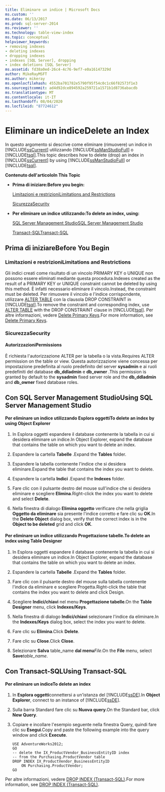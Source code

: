 ```yaml
---
title: Eliminare un indice | Microsoft Docs
ms.custom: ''
ms.date: 06/13/2017
ms.prod: sql-server-2014
ms.reviewer: ''
ms.technology: table-view-index
ms.topic: conceptual
helpviewer_keywords:
- removing indexes
- deleting indexes
- dropping indexes
- indexes [SQL Server], dropping
- index deletions [SQL Server]
ms.assetid: fd38a0ed-26c4-4c76-9ef7-e0a16147329d
author: MikeRayMSFT
ms.author: mikeray
ms.openlocfilehash: 4552ba701782e5790f95f54c0c1c66f82573f1e3
ms.sourcegitcommit: ad4d92dce894592a259721a1571b1d8736abacdb
ms.translationtype: MT
ms.contentlocale: it-IT
ms.lasthandoff: 08/04/2020
ms.locfileid: "87724612"
---
```

# <a name="delete-an-index"></a><span data-ttu-id="c1b0a-102">Eliminare un indice</span><span class="sxs-lookup"><span data-stu-id="c1b0a-102">Delete an Index</span></span>
  <span data-ttu-id="c1b0a-103">In questo argomento si descrive come eliminare (rimuovere) un indice in [!INCLUDE[ssCurrent](../../includes/sscurrent-md.md)] utilizzando [!INCLUDE[ssManStudioFull](../../includes/ssmanstudiofull-md.md)] o [!INCLUDE[tsql](../../includes/tsql-md.md)].</span><span class="sxs-lookup"><span data-stu-id="c1b0a-103">This topic describes how to delete (drop) an index in [!INCLUDE[ssCurrent](../../includes/sscurrent-md.md)] by using [!INCLUDE[ssManStudioFull](../../includes/ssmanstudiofull-md.md)] or [!INCLUDE[tsql](../../includes/tsql-md.md)].</span></span>  
  
 <span data-ttu-id="c1b0a-104">**Contenuto dell'articolo**</span><span class="sxs-lookup"><span data-stu-id="c1b0a-104">**In This Topic**</span></span>  
  
-   <span data-ttu-id="c1b0a-105">**Prima di iniziare:**</span><span class="sxs-lookup"><span data-stu-id="c1b0a-105">**Before you begin:**</span></span>  
  
     [<span data-ttu-id="c1b0a-106">Limitazioni e restrizioni</span><span class="sxs-lookup"><span data-stu-id="c1b0a-106">Limitations and Restrictions</span></span>](#Restrictions)  
  
     [<span data-ttu-id="c1b0a-107">Sicurezza</span><span class="sxs-lookup"><span data-stu-id="c1b0a-107">Security</span></span>](#Security)  
  
-   <span data-ttu-id="c1b0a-108">**Per eliminare un indice utilizzando:**</span><span class="sxs-lookup"><span data-stu-id="c1b0a-108">**To delete an index, using:**</span></span>  
  
     [<span data-ttu-id="c1b0a-109">SQL Server Management Studio</span><span class="sxs-lookup"><span data-stu-id="c1b0a-109">SQL Server Management Studio</span></span>](#SSMSProcedure)  
  
     [<span data-ttu-id="c1b0a-110">Transact-SQL</span><span class="sxs-lookup"><span data-stu-id="c1b0a-110">Transact-SQL</span></span>](#TsqlProcedure)  
  
##  <a name="before-you-begin"></a><a name="BeforeYouBegin"></a> <span data-ttu-id="c1b0a-111">Prima di iniziare</span><span class="sxs-lookup"><span data-stu-id="c1b0a-111">Before You Begin</span></span>  
  
###  <a name="limitations-and-restrictions"></a><a name="Restrictions"></a> <span data-ttu-id="c1b0a-112">Limitazioni e restrizioni</span><span class="sxs-lookup"><span data-stu-id="c1b0a-112">Limitations and Restrictions</span></span>  
 <span data-ttu-id="c1b0a-113">Gli indici creati come risultato di un vincolo PRIMARY KEY o UNIQUE non possono essere eliminati mediante questa procedura.</span><span class="sxs-lookup"><span data-stu-id="c1b0a-113">Indexes created as the result of a PRIMARY KEY or UNIQUE constraint cannot be deleted by using this method.</span></span> <span data-ttu-id="c1b0a-114">È infatti necessario eliminare il vincolo.</span><span class="sxs-lookup"><span data-stu-id="c1b0a-114">Instead, the constraint must be deleted.</span></span> <span data-ttu-id="c1b0a-115">Per rimuovere il vincolo e l'indice corrispondente, utilizzare [ALTER TABLE](/sql/t-sql/statements/alter-table-transact-sql) con la clausola DROP CONSTRAINT in [!INCLUDE[tsql](../../includes/tsql-md.md)].</span><span class="sxs-lookup"><span data-stu-id="c1b0a-115">To remove the constraint and corresponding index, use [ALTER TABLE](/sql/t-sql/statements/alter-table-transact-sql) with the DROP CONSTRAINT clause in [!INCLUDE[tsql](../../includes/tsql-md.md)].</span></span> <span data-ttu-id="c1b0a-116">Per altre informazioni, vedere [Delete Primary Keys](../tables/delete-primary-keys.md).</span><span class="sxs-lookup"><span data-stu-id="c1b0a-116">For more information, see [Delete Primary Keys](../tables/delete-primary-keys.md).</span></span>  
  
###  <a name="security"></a><a name="Security"></a> <span data-ttu-id="c1b0a-117">Sicurezza</span><span class="sxs-lookup"><span data-stu-id="c1b0a-117">Security</span></span>  
  
####  <a name="permissions"></a><a name="Permissions"></a> <span data-ttu-id="c1b0a-118">Autorizzazioni</span><span class="sxs-lookup"><span data-stu-id="c1b0a-118">Permissions</span></span>  
 <span data-ttu-id="c1b0a-119">È richiesta l'autorizzazione ALTER per la tabella o la vista.</span><span class="sxs-lookup"><span data-stu-id="c1b0a-119">Requires ALTER permission on the table or view.</span></span> <span data-ttu-id="c1b0a-120">Questa autorizzazione viene concessa per impostazione predefinita al ruolo predefinito del server **sysadmin** e ai ruoli predefiniti del database **db_ddladmin** e **db_owner** .</span><span class="sxs-lookup"><span data-stu-id="c1b0a-120">This permission is granted by default to the **sysadmin** fixed server role and the **db_ddladmin** and **db_owner** fixed database roles.</span></span>  
  
##  <a name="using-sql-server-management-studio"></a><a name="SSMSProcedure"></a> <span data-ttu-id="c1b0a-121">Con SQL Server Management Studio</span><span class="sxs-lookup"><span data-stu-id="c1b0a-121">Using SQL Server Management Studio</span></span>  
  
#### <a name="to-delete-an-index-by-using-object-explorer"></a><span data-ttu-id="c1b0a-122">Per eliminare un indice utilizzando Esplora oggetti</span><span class="sxs-lookup"><span data-stu-id="c1b0a-122">To delete an index by using Object Explorer</span></span>  
  
1.  <span data-ttu-id="c1b0a-123">In Esplora oggetti espandere il database contenente la tabella in cui si desidera eliminare un indice.</span><span class="sxs-lookup"><span data-stu-id="c1b0a-123">In Object Explorer, expand the database that contains the table on which you want to delete an index.</span></span>  
  
2.  <span data-ttu-id="c1b0a-124">Espandere la cartella **Tabelle** .</span><span class="sxs-lookup"><span data-stu-id="c1b0a-124">Expand the **Tables** folder.</span></span>  
  
3.  <span data-ttu-id="c1b0a-125">Espandere la tabella contenente l'indice che si desidera eliminare.</span><span class="sxs-lookup"><span data-stu-id="c1b0a-125">Expand the table that contains the index you want to delete.</span></span>  
  
4.  <span data-ttu-id="c1b0a-126">Espandere la cartella **Indici** .</span><span class="sxs-lookup"><span data-stu-id="c1b0a-126">Expand the **Indexes** folder.</span></span>  
  
5.  <span data-ttu-id="c1b0a-127">Fare clic con il pulsante destro del mouse sull'indice che si desidera eliminare e scegliere **Elimina**.</span><span class="sxs-lookup"><span data-stu-id="c1b0a-127">Right-click the index you want to delete and select **Delete**.</span></span>  
  
6.  <span data-ttu-id="c1b0a-128">Nella finestra di dialogo **Elimina oggetto** verificare che nella griglia **Oggetto da eliminare** sia presente l'indice corretto e fare clic su **OK**.</span><span class="sxs-lookup"><span data-stu-id="c1b0a-128">In the **Delete Object** dialog box, verify that the correct index is in the **Object to be deleted** grid and click **OK**.</span></span>  
  
#### <a name="to-delete-an-index-using-table-designer"></a><span data-ttu-id="c1b0a-129">Per eliminare un indice utilizzando Progettazione tabelle.</span><span class="sxs-lookup"><span data-stu-id="c1b0a-129">To delete an index using Table Designer</span></span>  
  
1.  <span data-ttu-id="c1b0a-130">In Esplora oggetti espandere il database contenente la tabella in cui si desidera eliminare un indice.</span><span class="sxs-lookup"><span data-stu-id="c1b0a-130">In Object Explorer, expand the database that contains the table on which you want to delete an index.</span></span>  
  
2.  <span data-ttu-id="c1b0a-131">Espandere la cartella **Tabelle** .</span><span class="sxs-lookup"><span data-stu-id="c1b0a-131">Expand the **Tables** folder.</span></span>  
  
3.  <span data-ttu-id="c1b0a-132">Fare clic con il pulsante destro del mouse sulla tabella contenente l'indice da eliminare e scegliere Progetta.</span><span class="sxs-lookup"><span data-stu-id="c1b0a-132">Right-click the table that contains the index you want to delete and click Design.</span></span>  
  
4.  <span data-ttu-id="c1b0a-133">Scegliere **Indici/chiavi** nel menu **Progettazione tabelle**.</span><span class="sxs-lookup"><span data-stu-id="c1b0a-133">On the **Table Designer** menu, click **Indexes/Keys**.</span></span>  
  
5.  <span data-ttu-id="c1b0a-134">Nella finestra di dialogo **Indici/chiavi** selezionare l'indice da eliminare.</span><span class="sxs-lookup"><span data-stu-id="c1b0a-134">In the **Indexes/Keys** dialog box, select the index you want to delete.</span></span>  
  
6.  <span data-ttu-id="c1b0a-135">Fare clic su **Elimina**.</span><span class="sxs-lookup"><span data-stu-id="c1b0a-135">Click **Delete**.</span></span>  
  
7.  <span data-ttu-id="c1b0a-136">Fare clic su **Close**.</span><span class="sxs-lookup"><span data-stu-id="c1b0a-136">Click **Close**.</span></span>  
  
8.  <span data-ttu-id="c1b0a-137">Selezionare **Salva** table_name **dal menu**_File_.</span><span class="sxs-lookup"><span data-stu-id="c1b0a-137">On the **File** menu, select **Save**_table_name_.</span></span>  
  
##  <a name="using-transact-sql"></a><a name="TsqlProcedure"></a> <span data-ttu-id="c1b0a-138">Con Transact-SQL</span><span class="sxs-lookup"><span data-stu-id="c1b0a-138">Using Transact-SQL</span></span>  
  
#### <a name="to-delete-an-index"></a><span data-ttu-id="c1b0a-139">Per eliminare un indice</span><span class="sxs-lookup"><span data-stu-id="c1b0a-139">To delete an index</span></span>  
  
1.  <span data-ttu-id="c1b0a-140">In **Esplora oggetti**connettersi a un'istanza del [!INCLUDE[ssDE](../../includes/ssde-md.md)].</span><span class="sxs-lookup"><span data-stu-id="c1b0a-140">In **Object Explorer**, connect to an instance of [!INCLUDE[ssDE](../../includes/ssde-md.md)].</span></span>  
  
2.  <span data-ttu-id="c1b0a-141">Sulla barra Standard fare clic su **Nuova query**.</span><span class="sxs-lookup"><span data-stu-id="c1b0a-141">On the Standard bar, click **New Query**.</span></span>  
  
3.  <span data-ttu-id="c1b0a-142">Copiare e incollare l'esempio seguente nella finestra Query, quindi fare clic su **Esegui**.</span><span class="sxs-lookup"><span data-stu-id="c1b0a-142">Copy and paste the following example into the query window and click **Execute**.</span></span>  
  
    ```  
    USE AdventureWorks2012;  
    GO  
    -- delete the IX_ProductVendor_BusinessEntityID index  
    -- from the Purchasing.ProductVendor table  
    DROP INDEX IX_ProductVendor_BusinessEntityID   
        ON Purchasing.ProductVendor;  
    GO  
    ```  
  
 <span data-ttu-id="c1b0a-143">Per altre informazioni, vedere [DROP INDEX &#40;Transact-SQL&#41;](/sql/t-sql/statements/drop-index-transact-sql).</span><span class="sxs-lookup"><span data-stu-id="c1b0a-143">For more information, see [DROP INDEX &#40;Transact-SQL&#41;](/sql/t-sql/statements/drop-index-transact-sql).</span></span>  
  
  
